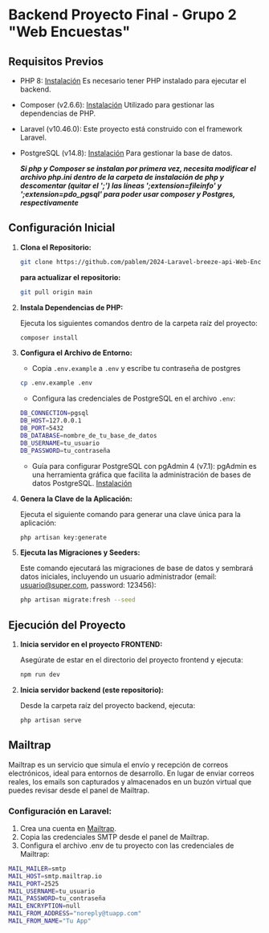 # Backend Proyecto Final - Grupo 2 "Web Encuestas" 

## Requisitos Previos

- PHP 8: [Instalación](https://www.php.net/manual/en/install.php) Es necesario tener PHP instalado para ejecutar el backend.
- Composer (v2.6.6): [Instalación](https://getcomposer.org/doc/00-intro.md) Utilizado para gestionar las dependencias de PHP.
- Laravel (v10.46.0): Este proyecto está construido con el framework Laravel.
- PostgreSQL (v14.8): [Instalación](https://www.postgresql.org/download/) Para gestionar la base de datos.


    ***Si php y Composer se instalan por primera vez, necesita modificar el archivo php.ini dentro de la carpeta de instalación de php y descomentar (quitar el ';') las líneas ';extension=fileinfo' y ';extension=pdo_pgsql' para poder usar composer y Postgres, respectivamente***
  
## Configuración Inicial

1. **Clona el Repositorio:**

   ```bash
   git clone https://github.com/pablem/2024-Laravel-breeze-api-Web-Encuestas.git
   ```
    **para actualizar el repositorio:**
   ```bash
   git pull origin main
   ```
   
3. **Instala Dependencias de PHP:**

    Ejecuta los siguientes comandos dentro de la carpeta raíz del proyecto:

    ```bash
    composer install
    ```

4. **Configura el Archivo de Entorno:**
    - Copia `.env.example` a `.env` y escribe tu contraseña de postgres
    ```bash
    cp .env.example .env
    ```
    - Configura las credenciales de PostgreSQL en el archivo `.env`:
    ```bash
    DB_CONNECTION=pgsql
    DB_HOST=127.0.0.1
    DB_PORT=5432
    DB_DATABASE=nombre_de_tu_base_de_datos
    DB_USERNAME=tu_usuario
    DB_PASSWORD=tu_contraseña
    ```
    - Guía para configurar PostgreSQL con pgAdmin 4 (v7.1): pgAdmin es una herramienta gráfica que facilita la administración de bases de datos PostgreSQL. [Instalación](https://www.pgadmin.org/download/pgadmin-4-windows/)

5. **Genera la Clave de la Aplicación:**
    
    Ejecuta el siguiente comando para generar una clave única para la aplicación:

    ```bash
    php artisan key:generate
    ```

6. **Ejecuta las Migraciones y Seeders:**

    Este comando ejecutará las migraciones de base de datos y sembrará datos iniciales, incluyendo un usuario administrador (email: usuario@super.com, password: 123456):

    ```bash
    php artisan migrate:fresh --seed
    ```

## Ejecución del Proyecto

1. **Inicia servidor en el proyecto FRONTEND:**

    Asegúrate de estar en el directorio del proyecto frontend y ejecuta:

    ```bash
    npm run dev
    ```

2. **Inicia servidor backend (este repositorio):**

    Desde la carpeta raíz del proyecto backend, ejecuta:

    ```bash
    php artisan serve
    ```

## Mailtrap

Mailtrap es un servicio que simula el envío y recepción de correos electrónicos, ideal para entornos de desarrollo. En lugar de enviar correos reales, los emails son capturados y almacenados en un buzón virtual que puedes revisar desde el panel de Mailtrap.

### Configuración en Laravel:

1. Crea una cuenta en [Mailtrap](https://mailtrap.io/).
2. Copia las credenciales SMTP desde el panel de Mailtrap.
3. Configura el archivo .env de tu proyecto con las credenciales de Mailtrap:

```bash
MAIL_MAILER=smtp
MAIL_HOST=smtp.mailtrap.io
MAIL_PORT=2525
MAIL_USERNAME=tu_usuario
MAIL_PASSWORD=tu_contraseña
MAIL_ENCRYPTION=null
MAIL_FROM_ADDRESS="noreply@tuapp.com"
MAIL_FROM_NAME="Tu App"
```
